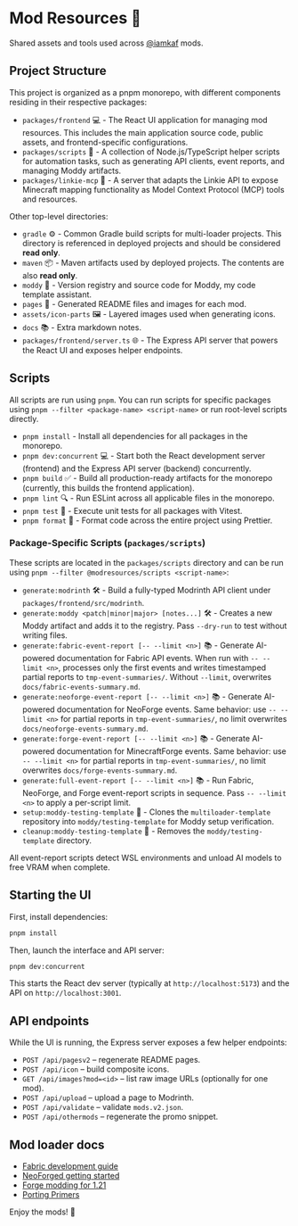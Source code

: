# Mod Resources 💾

Shared assets and tools used across [@iamkaf](https://modrinth.com/user/iamkaf) mods.

## Project Structure

This project is organized as a pnpm monorepo, with different components residing in their respective packages:

- `packages/frontend` 💻 - The React UI application for managing mod resources. This includes the main application source code, public assets, and frontend-specific configurations.
- `packages/scripts` 📜 - A collection of Node.js/TypeScript helper scripts for automation tasks, such as generating API clients, event reports, and managing Moddy artifacts.
- `packages/linkie-mcp` 🔗 - A server that adapts the Linkie API to expose Minecraft mapping functionality as Model Context Protocol (MCP) tools and resources.

Other top-level directories:

- `gradle` ⚙️ - Common Gradle build scripts for multi-loader projects. This directory is referenced in deployed projects and should be considered **read only**.
- `maven` 📦 - Maven artifacts used by deployed projects. The contents are also **read only**.
- `moddy` 🤖 - Version registry and source code for Moddy, my code template assistant.
- `pages` 📄 - Generated README files and images for each mod.
- `assets/icon-parts` 🖼️ - Layered images used when generating icons.
- `docs` 📚 - Extra markdown notes.
- `packages/frontend/server.ts` 🌐 - The Express API server that powers the React UI and exposes helper endpoints.

## Scripts

All scripts are run using `pnpm`. You can run scripts for specific packages using `pnpm --filter <package-name> <script-name>` or run root-level scripts directly.

- `pnpm install` - Install all dependencies for all packages in the monorepo.
- `pnpm dev:concurrent` 💻 - Start both the React development server (frontend) and the Express API server (backend) concurrently.
- `pnpm build` ✅ - Build all production-ready artifacts for the monorepo (currently, this builds the frontend application).
- `pnpm lint` 🔍 - Run ESLint across all applicable files in the monorepo.
- `pnpm test` 🧪 - Execute unit tests for all packages with Vitest.
- `pnpm format` 💅 - Format code across the entire project using Prettier.

### Package-Specific Scripts (`packages/scripts`)

These scripts are located in the `packages/scripts` directory and can be run using `pnpm --filter @modresources/scripts <script-name>`:

- `generate:modrinth` 🛠️ - Build a fully-typed Modrinth API client under `packages/frontend/src/modrinth`.
- `generate:moddy <patch|minor|major> [notes...]` 🛠️ - Creates a new Moddy artifact and adds it to the registry. Pass `--dry-run` to test without writing files.
- `generate:fabric-event-report [-- --limit <n>]` 📚 - Generate AI-powered documentation for Fabric API events. When run with `-- --limit <n>`, processes only the first <n> events and writes timestamped partial reports to `tmp-event-summaries/`. Without `--limit`, overwrites `docs/fabric-events-summary.md`.
- `generate:neoforge-event-report [-- --limit <n>]` 📚 - Generate AI-powered documentation for NeoForge events. Same behavior: use `-- --limit <n>` for partial reports in `tmp-event-summaries/`, no limit overwrites `docs/neoforge-events-summary.md`.
- `generate:forge-event-report [-- --limit <n>]` 📚 - Generate AI-powered documentation for MinecraftForge events. Same behavior: use `-- --limit <n>` for partial reports in `tmp-event-summaries/`, no limit overwrites `docs/forge-events-summary.md`.
- `generate:full-event-report [-- --limit <n>]` 📚 - Run Fabric, NeoForge, and Forge event-report scripts in sequence. Pass `-- --limit <n>` to apply a per-script limit.
- `setup:moddy-testing-template` 🧪 - Clones the `multiloader-template` repository into `moddy/testing-template` for Moddy setup verification.
- `cleanup:moddy-testing-template` 🧹 - Removes the `moddy/testing-template` directory.

All event-report scripts detect WSL environments and unload AI models to free VRAM when complete.

## Starting the UI

First, install dependencies:

```bash
pnpm install
```

Then, launch the interface and API server:

```bash
pnpm dev:concurrent
```

This starts the React dev server (typically at `http://localhost:5173`) and the API on `http://localhost:3001`.

## API endpoints

While the UI is running, the Express server exposes a few helper endpoints:

- `POST /api/pagesv2` – regenerate README pages.
- `POST /api/icon` – build composite icons.
- `GET /api/images?mod=<id>` – list raw image URLs (optionally for one mod).
- `POST /api/upload` – upload a page to Modrinth.
- `POST /api/validate` – validate `mods.v2.json`.
- `POST /api/othermods` – regenerate the promo snippet.

## Mod loader docs

- [Fabric development guide](https://docs.fabricmc.net/develop/)
- [NeoForged getting started](https://docs.neoforged.net/docs/gettingstarted/)
- [Forge modding for 1.21](https://docs.minecraftforge.net/en/1.21.x/)
- [Porting Primers](https://github.com/neoforged/.github/tree/main/primers)

Enjoy the mods! 🚀